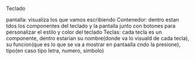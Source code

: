 Teclado

pantalla: visualiza los que vamos escribiendo
Contenedor: dentro estan tdos los componentes del teclado y la pantalla junto con botones para personalizar el estilo y color del teclado
Teclas: cada tecla es un componente, dentro estarian su nombre(donde va lo visuald de cada tecla), su funcion(que es lo que se va a mostrar en pantaalla cndo la presione), tipo(en caso tipo letra, numero, simbolo)
